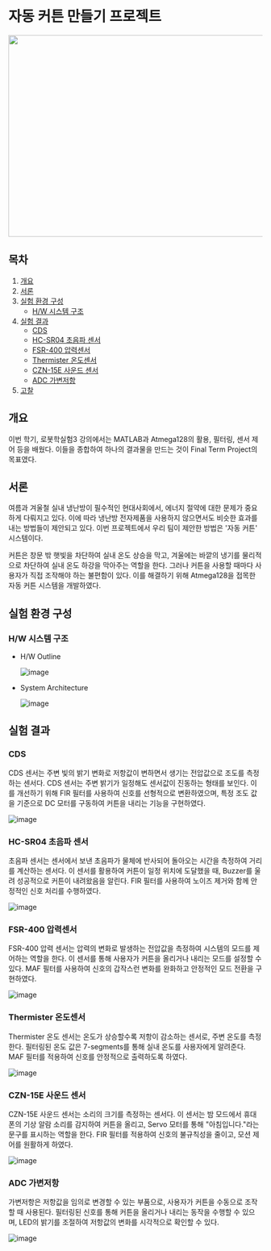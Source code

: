 # 자동 커튼 만들기 프로젝트
<img src="https://github.com/user-attachments/assets/9934f54e-90ad-4981-84a9-0f77828d80b9" width="960" height="400"/>

## 목차
1. [개요](#개요)
2. [서론](#서론)
3. [실험 환경 구성](#실험-환경-구성)
   - [H/W 시스템 구조](#h/w-시스템-구조)
4. [실험 결과](#실험-결과)
   - [CDS](#cds)
   - [HC-SR04 초음파 센서](#hc-sr04-초음파-센서)
   - [FSR-400 압력센서](#fsr-400-압력센서)
   - [Thermister 온도센서](#thermister-온도센서)
   - [CZN-15E 사운드 센서](#czn-15e-사운드-센서)
   - [ADC 가변저항](#adc-가변저항)
5. [고찰](#고찰)

## 개요
이번 학기, 로봇학실험3 강의에서는 MATLAB과 Atmega128의 활용, 필터링, 센서 제어 등을 배웠다. 이들을 종합하여 하나의 결과물을 만드는 것이 Final Term Project의 목표였다.

## 서론
여름과 겨울철 실내 냉난방이 필수적인 현대사회에서, 에너지 절약에 대한 문제가 중요하게 다뤄지고 있다. 이에 따라 냉난방 전자제품을 사용하지 않으면서도 비슷한 효과를 내는 방법들이 제안되고 있다. 이번 프로젝트에서 우리 팀이 제안한 방법은 '자동 커튼' 시스템이다.

커튼은 창문 밖 햇빛을 차단하여 실내 온도 상승을 막고, 겨울에는 바깥의 냉기를 물리적으로 차단하여 실내 온도 하강을 막아주는 역할을 한다. 그러나 커튼을 사용할 때마다 사용자가 직접 조작해야 하는 불편함이 있다. 이를 해결하기 위해 Atmega128을 접목한 자동 커튼 시스템을 개발하였다.


## 실험 환경 구성

### H/W 시스템 구조
- H/W Outline

  ![image](https://github.com/user-attachments/assets/58bfe4c3-e63c-4d32-bc22-1586d10c3a6a)

- System Architecture

  ![image](https://github.com/user-attachments/assets/97f42b43-7441-4636-8b47-25cd7325646d)

## 실험 결과

### CDS
CDS 센서는 주변 빛의 밝기 변화로 저항값이 변하면서 생기는 전압값으로 조도를 측정하는 센서다. CDS 센서는 주변 밝기가 일정해도 센서값이 진동하는 형태를 보인다. 이를 개선하기 위해 FIR 필터를 사용하여 신호를 선형적으로 변환하였으며, 특정 조도 값을 기준으로 DC 모터를 구동하여 커튼을 내리는 기능을 구현하였다.

![image](https://github.com/user-attachments/assets/495e6684-9d18-43bd-9bac-b9d0bf44357a)

### HC-SR04 초음파 센서
초음파 센서는 센서에서 보낸 초음파가 물체에 반사되어 돌아오는 시간을 측정하여 거리를 계산하는 센서다. 이 센서를 활용하여 커튼이 일정 위치에 도달했을 때, Buzzer를 울려 성공적으로 커튼이 내려왔음을 알린다. FIR 필터를 사용하여 노이즈 제거와 함께 안정적인 신호 처리를 수행하였다.

![image](https://github.com/user-attachments/assets/3a531852-1995-4b04-9d2f-abea9c06f87b)

### FSR-400 압력센서
FSR-400 압력 센서는 압력의 변화로 발생하는 전압값을 측정하여 시스템의 모드를 제어하는 역할을 한다. 이 센서를 통해 사용자가 커튼을 올리거나 내리는 모드를 설정할 수 있다. MAF 필터를 사용하여 신호의 갑작스런 변화를 완화하고 안정적인 모드 전환을 구현하였다.

![image](https://github.com/user-attachments/assets/9f9fb1f6-903c-4d66-b4d5-f4ef74486f17)

### Thermister 온도센서
Thermister 온도 센서는 온도가 상승할수록 저항이 감소하는 센서로, 주변 온도를 측정한다. 필터링된 온도 값은 7-segments를 통해 실내 온도를 사용자에게 알려준다. MAF 필터를 적용하여 신호를 안정적으로 출력하도록 하였다.

![image](https://github.com/user-attachments/assets/37393417-5e54-497d-9138-980497c039bc)

### CZN-15E 사운드 센서
CZN-15E 사운드 센서는 소리의 크기를 측정하는 센서다. 이 센서는 밤 모드에서 휴대폰의 기상 알람 소리를 감지하여 커튼을 올리고, Servo 모터를 통해 "아침입니다."라는 문구를 표시하는 역할을 한다. FIR 필터를 적용하여 신호의 불규칙성을 줄이고, 모션 제어를 원활하게 하였다.

![image](https://github.com/user-attachments/assets/338a6264-caca-4468-b0cf-59dcf294ec2d)

### ADC 가변저항
가변저항은 저항값을 임의로 변경할 수 있는 부품으로, 사용자가 커튼을 수동으로 조작할 때 사용된다. 필터링된 신호를 통해 커튼을 올리거나 내리는 동작을 수행할 수 있으며, LED의 밝기를 조절하여 저항값의 변화를 시각적으로 확인할 수 있다.

![image](https://github.com/user-attachments/assets/d9562cab-2438-40ff-86d3-a25cb462c1cd)

